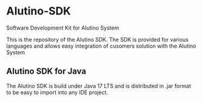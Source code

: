 # AIutino-SDK

Software Development Kit for AIutino System

This is the repository of the AIutino SDK. 
The SDK is provided for various languages and allows easy integration of cusomers solution with the AIutino System

## AIutino SDK for Java

The AIutino SDK is build under Java 17 LTS and is distributed in .jar format to be easy to import into any IDE project.

